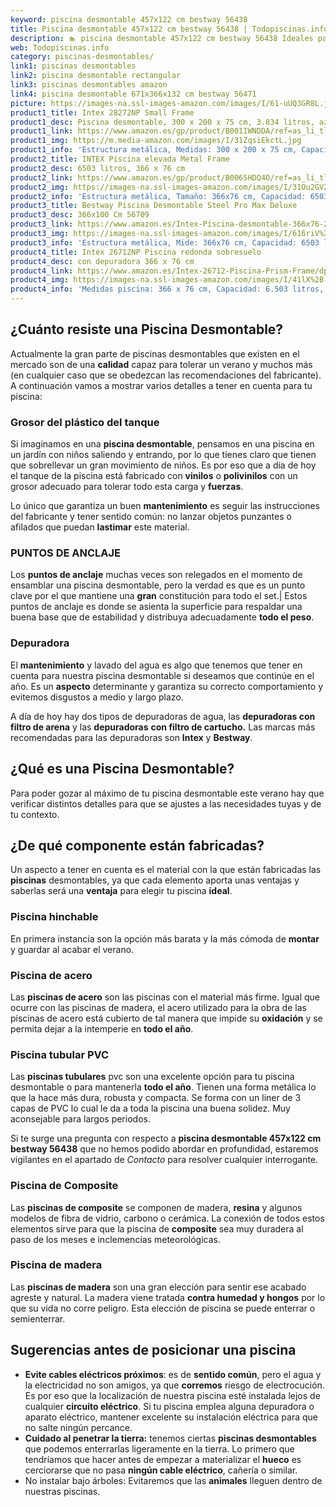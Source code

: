 ```yaml
---
keyword: piscina desmontable 457x122 cm bestway 56438
title: Piscina desmontable 457x122 cm bestway 56438 | Todopiscinas.info
description: 🏊 piscina desmontable 457x122 cm bestway 56438 Ideales para este verano 2021. Aquí puedes comprar piscina desmontable 457x122 cm bestway 56438 y comparar con otras similares. No dejes escapar piscina desmontable 457x122 cm bestway 56438 a un precio realmente tentador.
web: Todopiscinas.info
category: piscinas-desmontables/
link1: piscinas desmontables
link2: piscina desmontable rectangular
link3: piscinas desmontables amazon
link4: piscina desmontable 671x366x132 cm bestway 56471
picture: https://images-na.ssl-images-amazon.com/images/I/61-uUQ3GR8L.jpg
product1_title: Intex 28272NP Small Frame
product1_desc: Piscina desmontable, 300 x 200 x 75 cm, 3.834 litros, azul
product1_link: https://www.amazon.es/gp/product/B001IWNDDA/ref=as_li_tl?ie=UTF8&camp=3638&creative=24630&creativeASIN=B001IWNDDA&linkCode=as2&tag=todopiscinas0e-21&linkId=25b9d647487c889cb6ef56ed63f50ca1
product1_img: https://m.media-amazon.com/images/I/31ZqsiEkctL.jpg
product1_info: 'Estructura metálica, Medidas: 300 x 200 x 75 cm, Capacidad: 3.834 litros, Para 6 personas (+ 6 años), Fácil montaje, Forma rectangular'
product2_title: INTEX Piscina elevada Metal Frame
product2_desc: 6503 litros, 366 x 76 cm
product2_link: https://www.amazon.es/gp/product/B0065HDQ4O/ref=as_li_tl?ie=UTF8&camp=3638&creative=24630&creativeASIN=B0065HDQ4O&linkCode=as2&tag=todopiscinas0e-21&linkId=ed2430e3ba564d3527ee103df33ed7b3
product2_img: https://images-na.ssl-images-amazon.com/images/I/31Ou2GV2SAL.jpg
product2_info: 'Estructura metálica, Tamaño: 366x76 cm, Capacidad: 6503 litros, Forma circular, De 4 a 7 personas (+6 años)'
product3_title: Bestway Piscina Desmontable Steel Pro Max Deluxe
product3_desc: 366x100 Cm 56709
product3_link: https://www.amazon.es/Intex-Piscina-desmontable-366x76-28210NP/dp/B0065HDQ4O?__mk_es_ES=%C3%85M%C3%85%C5%BD%C3%95%C3%91&crid=25UQGV9HG2INI&dchild=1&keywords=piscinas+desmontables&qid=1615854176&sprefix=piscinas+dem%2Caps%2C201&sr=8-5&linkCode=ll1&tag=todopiscinas0e-21&linkId=34f200977c6cbaab1f3f4d9ac0e64755&language=es_ES&ref_=as_li_ss_tl
product3_img: https://images-na.ssl-images-amazon.com/images/I/616riV%2BiY3L.jpg
product3_info: 'Estructura metálica, Mide: 366x76 cm, Capacidad: 6503 litros, De 4 a 7 personas mayores de 6 años, Forma circular, Tecnología Super-Tough'
product4_title: Intex 26712NP Piscina redonda sobresuelo
product4_desc: con depuradora 366 x 76 cm
product4_link: https://www.amazon.es/Intex-26712-Piscina-Prism-Frame/dp/B07FB823GL?__mk_es_ES=%C3%85M%C3%85%C5%BD%C3%95%C3%91&dchild=1&keywords=piscinas+desmontables+con+depuradora&qid=1615936418&sr=8-5&linkCode=ll1&tag=todopiscinas0e-21&linkId=d98699de7830cd471766fa1daa36de34&language=es_ES&ref_=as_li_ss_tl
product4_img: https://images-na.ssl-images-amazon.com/images/I/41lX%2B-YpibL.jpg
product4_info: 'Medidas piscina: 366 x 76 cm, Capacidad: 6.503 litros, Incluye depuradora de cartucha A, Lona resistente triple capa'
---
```




## ¿Cuánto resiste una Piscina Desmontable?

Actualmente la gran parte de piscinas desmontables que existen en el mercado son de una **calidad** capaz para tolerar un verano y muchos más (en cualquier caso que se obedezcan las recomendaciones del fabricante). A continuación vamos a mostrar varios detalles a tener en cuenta para tu piscina:


### Grosor del plástico del tanque

Si imaginamos en una **piscina desmontable**, pensamos en una piscina en un jardín con niños saliendo y entrando, por lo que tienes claro que tienen que sobrellevar un gran movimiento de niños. Es por eso que a día de hoy el tanque de la piscina está fabricado con **vinilos** o **polivinilos** con un grosor adecuado para tolerar todo esta carga y **fuerzas**.

Lo único que garantiza un	 buen **mantenimiento** es seguir las instrucciones del fabricante y tener sentido común: no lanzar objetos punzantes o afilados que puedan **lastimar** este material.


### PUNTOS DE ANCLAJE

Los **puntos de anclaje** muchas veces son relegados en el momento de ensamblar una piscina desmontable, pero la verdad es que es un punto clave por el que mantiene una **gran** constitución para todo el set.| Estos puntos de anclaje es donde se asienta la superficie para respaldar una buena base que de estabilidad y distribuya adecuadamente **todo el peso**.


### Depuradora

El **mantenimiento** y lavado del agua es algo que tenemos que tener en cuenta para nuestra piscina desmontable si deseamos que continúe en el año. Es un **aspecto** determinante y garantiza su correcto comportamiento y evitemos disgustos a medio y largo plazo.

A día de hoy hay dos tipos de depuradoras de agua, las **depuradoras con filtro de arena** y  las **depuradoras** **con filtro de cartucho.** Las marcas más recomendadas para las depuradoras son **Intex** y **Bestway**.
## ¿Qué es una Piscina Desmontable?



Para poder gozar al máximo de tu piscina desmontable este verano  hay que verificar distintos detalles para que se ajustes a las necesidades tuyas y de tu contexto.


## ¿De qué componente están fabricadas?

Un aspecto a tener en cuenta es el material con la que están fabricadas las **piscinas** desmontables, ya que cada elemento aporta unas ventajas y saberlas  será una **ventaja** para elegir tu piscina **ideal**.


### Piscina hinchable

En primera instancia son la opción más barata y la más cómoda de **montar** y guardar al acabar el verano.


### Piscina de acero

Las **piscinas de acero** son las piscinas con el material más firme. Igual que ocurre con las piscinas de madera, el acero utilizado para la obra de las piscinas de acero está cubierto de tal manera que impide su **oxidación** y se permita dejar a la intemperie en **todo el año**.


### Piscina tubular PVC

Las **piscinas tubulares** pvc son una excelente opción para tu piscina desmontable o para mantenerla **todo el año**. Tienen una forma metálica lo que la hace más dura, robusta y compacta. Se forma con un liner de 3 capas de PVC lo cual le da a toda la piscina una buena solidez. Muy aconsejable para largos periodos.

Si te surge una pregunta con respecto a **piscina desmontable 457x122 cm bestway 56438** que no hemos podido abordar en profundidad, estaremos vigilantes en el apartado de _Contacto_ para resolver cualquier interrogante.


### Piscina de Composite

Las **piscinas de composite** se componen de madera, **resina** y algunos modelos de fibra de vidrio, carbono o cerámica. La conexión de todos estos elementos sirve para que la piscina de **composite** sea muy duradera al paso de los meses e inclemencias meteorológicas.


### Piscina de madera

Las **piscinas de madera** son una gran elección para sentir ese acabado agreste y natural. La madera viene tratada **contra humedad y hongos** por lo que su vida no corre peligro. Esta elección de piscina se puede enterrar o semienterrar.

<stats-list :link1=link1 :link2=link2 :link3=link3 :link4=link4 :category=category></stats-list>

<external-banner></external-banner>


<brand-panel :title=product1_title :desc=product1_desc :img=product1_img :link=product1_link></brand-panel>


## Sugerencias antes de posicionar una piscina



*   **Evite cables eléctricos próximos**: es de **sentido común**, pero el agua y la electricidad no son amigos, ya que **corremos** riesgo de electrocución. Es por eso que la localización de nuestra piscina esté instalada lejos de cualquier **circuito eléctrico**. Si tu piscina emplea alguna depuradora o aparato eléctrico, mantener excelente su instalación eléctrica para que no salte ningún percance.
*   **Cuidado al penetrar la tierra:** tenemos ciertas **piscinas desmontables** que podemos enterrarlas ligeramente en la tierra. Lo primero  que tendríamos que hacer antes de empezar a materializar el **hueco** es cerciorarse que no pasa **ningún cable eléctrico**, cañería o similar.
*   No instalar bajo árboles: Evitaremos que las **animales** lleguen dentro de nuestras piscinas.